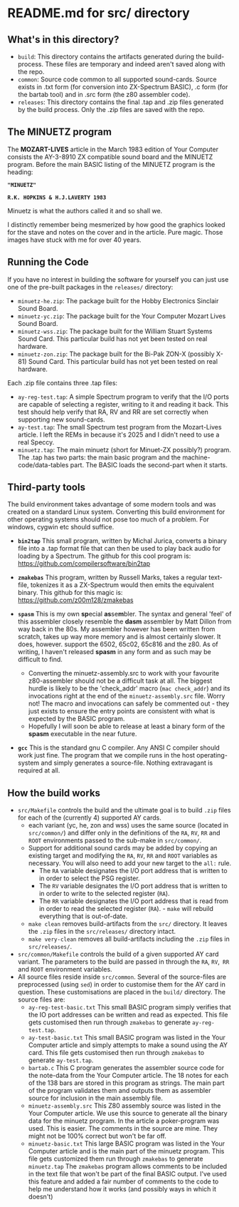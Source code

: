# README.md for src/ directory

## What's in this directory?

- `build`:  This directory contains the artifacts generated during the build-process.  These files are temporary and indeed aren't saved along with the repo.
- `common`:  Source code common to all supported sound-cards.  Source exists in .txt form (for conversion into ZX-Spectrum BASIC), .c form (for the bartab tool) and in .src form (the z80 assembler code).
- `releases`:  This directory contains the final .tap and .zip files generated by the build process.  Only the .zip files are saved with the repo.

## The MINUETZ program

The **MOZART-LIVES** article in the March 1983 edition of Your Computer consists the AY-3-8910 ZX compatible sound board and the MINUETZ program.  Before the main BASIC listing of the MINUETZ program is the heading:

**`"MINUETZ"`**  

**`R.K. HOPKINS & H.J.LAVERTY 1983`**  

Minuetz is what the authors called it and so shall we.

I distinctly remember being mesmerized by how good the graphics looked for the stave and notes on the cover and in the article.  Pure magic.  Those images have stuck with me for over 40 years.
  
  
## Running the Code
If you have no interest in building the software for yourself you can just use one of the pre-built packages in the `releases/` directory:
- `minuetz-he.zip`: The package built for the Hobby Electronics Sinclair Sound Board.
- `minuetz-yc.zip`: The package built for the Your Computer Mozart Lives Sound Board.
- `minuetz-wss.zip`: The package built for the William Stuart Systems Sound Card.  This particular build has not yet been tested on real hardware.
- `minuetz-zon.zip`: The package built for the Bi-Pak ZON-X (possibly X-81) Sound Card.  This particular build has not yet been tested on real hardware.

Each .zip file contains three .tap files:
- `ay-reg-test.tap`: A simple Spectrum program to verify that the I/O ports are capable of selecting a register, writing to it and reading it back.  This test should help verify that RA, RV and RR are set correctly when supporting new sound-cards.
- `ay-test.tap`: The small Spectrum test program from the Mozart-Lives article.  I left the REMs in because it's 2025 and I didn't need to use a real Speccy.
- `minuetz.tap`: The main minuetz (short for Minuet-ZX possibly?) program.  The .tap has two parts: the main basic program and the machine-code/data-tables part.  The BASIC loads the second-part when it starts.

## Third-party tools
The build environment takes advantage of some modern tools and was created on a standard Linux system.  Converting this build environment for other operating systems should not pose too much of a problem.  For windows, cygwin etc should suffice.

- **`bin2tap`**  This small program, written by Michal Jurica, converts a binary file into a .tap format file that can then be used to play back audio for loading by a Spectrum.  The github for this cool program is: https://github.com/compilersoftware/bin2tap 

- **`zmakebas`**  This program, written by Russell Marks, takes a regular text-file, tokenizes it as a ZX-Spectrum would then emits the equivalent binary.  This github for this magic is: https://github.com/z00m128/zmakebas

- **`spasm`**  This is my own **sp**ecial **as**se**m**bler.  The syntax and general 'feel' of this assembler closely resemble the **dasm** assembler by Matt Dillon from way back in the 80s.  My assembler however has been written from scratch, takes up way more memory and is almost certainly slower.  It does, however. support the 6502, 65c02, 65c816 and the z80.  As of writing, I haven't released **spasm** in any form and as such may be difficult to find.
  - Converting the minuetz-assembly.src to work with your favourite z80-assembler should not be a difficult task at all.  The biggest hurdle is likely to be the 'check_addr' macro (`mac check_addr`) and its invocations right at the end of the `minuetz-assembly.src` file.  Worry not!  The macro and invocations can safely be commented out - they just exists to ensure the entry points are consistent with what is expected by the BASIC program.
  - Hopefully I will soon be able to release at least a binary form of the **spasm** executable in the near future.

- **`gcc`**  This is the standard gnu C compiler.  Any ANSI C compiler should work just fine.  The program that we compile runs in the host operating-system and simply generates a source-file.  Nothing extravagant is required at all.

## How the build works
- `src/Makefile` controls the build and the ultimate goal is to build `.zip` files for each of the (currently 4) supported AY cards.
  - each variant (yc, he, zon and wss) uses the same source (located in `src/common/`) and differ only in the definitions of the `RA`, `RV`, `RR` and `ROOT` environments passed to the sub-make in `src/common/`.
  - Support for additional sound cards may be added by copying an existing target and modifying the `RA`, `RV`, `RR` and `ROOT` variables as necessary.  You will also need to add your new target to the `all:` rule.
    - The `RA` variable designates the I/O port address that is written to in order to select the PSG register.
    - The `RV` variable designates the I/O port address that is written to in order to write to the selected register (`RA`).
    - The `RR` variable designates the I/O port address that is read from in order to read the selected register (`RA`).  - `make` will rebuild everything that is out-of-date.
  - `make clean` removes build-artifacts from the `src/` directory.  It leaves the `.zip` files in the `src/releases/` directory intact.
  - `make very-clean` removes all build-artifacts including the `.zip` files in `src/releases/`.
- `src/common/Makefile` controls the build of a given supported AY card variant.  The parameters to the build are passed in through the `RA`, `RV`,` RR` and `ROOT` environment variables.
- All source files reside inside `src/common`.  Several of the source-files are preprocessed (using `sed`) in order to customise them for the AY card in question.  These customisations are placed in the `build/` directory.  The source files are:
  - `ay-reg-test-basic.txt`  This small BASIC program simply verifies that the IO port addresses can be written and read as expected.  This file gets customised then run through `zmakebas` to generate `ay-reg-test.tap`.
  - `ay-test-basic.txt`  This small BASIC program was listed in the Your Computer article and simply attempts to make a sound using the AY card.  This file gets customised then run through `zmakebas` to generate `ay-test.tap`.
  - `bartab.c`  This C program generates the assembler source code for the note-data from the Your Computer article.  The 18 notes for each of the 138 bars are stored in this program as strings. The main part of the program validates them and outputs them as assembler source for inclusion in the main assembly file.
  - `minuetz-assembly.src`  This Z80 assembly source was listed in the Your Computer article.  We use this source to generate all the binary data for the minuetz program.  In the article a poker-program was used.  This is easier.  The comments in the source are mine.  They might not be 100% correct but won't be far off.
  - `minuetz-basic.txt`  This large BASIC program was listed in the Your Computer article and is the main part of the minuetz program.  This file gets customized them run through `zmakebas` to generate `minuetz.tap`  The `zmakebas` program allows comments to be included in the text file that won't be part of the final BASIC output.  I've used this feature and added a fair number of comments to the code to help me understand how it works (and possibly ways in which it doesn't)
  
